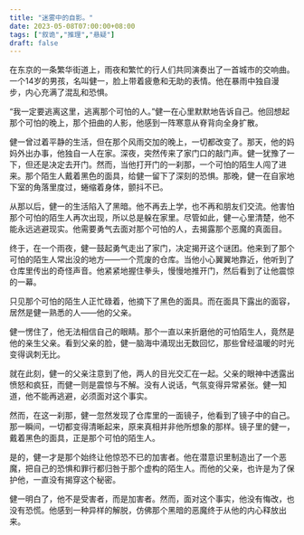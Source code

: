 ```yaml
---
title: "迷雾中的自影。"
date: 2023-05-08T07:00:00+08:00
tags: ["叙诡","推理","悬疑"]
draft: false
---
```


在东京的一条繁华街道上，雨夜和繁忙的行人们共同演奏出了一首城市的交响曲。一个14岁的男孩，名叫健一，脸上带着疲惫和无助的表情。他在暴雨中独自漫步，内心充满了混乱和恐惧。

“我一定要逃离这里，逃离那个可怕的人。”健一在心里默默地告诉自己。他回想起那个可怕的晚上，那个扭曲的人影，他感到一阵寒意从脊背向全身扩散。

健一曾过着平静的生活，但在那个风雨交加的晚上，一切都改变了。那天，他的妈妈外出办事，他独自一人在家。深夜，突然传来了家门口的敲门声。健一犹豫了一下，但还是决定去开门。然而，当他打开门的一刹那，一个可怕的陌生人闯了进来。那个陌生人戴着黑色的面具，给健一留下了深刻的恐惧。那晚，健一在自家地下室的角落里度过，蜷缩着身体，颤抖不已。

从那以后，健一的生活陷入了黑暗。他不再去上学，也不再和朋友们交流。他害怕那个可怕的陌生人再次出现，所以总是躲在家里。尽管如此，健一心里清楚，他不能永远逃避现实。他需要勇气去面对那个可怕的人，去揭露那个恶魔的真面目。

终于，在一个雨夜，健一鼓起勇气走出了家门，决定揭开这个谜团。他来到了那个可怕的陌生人常出没的地方——一个荒废的仓库。当他小心翼翼地靠近，他听到了仓库里传出的奇怪声音。他紧紧地握住拳头，慢慢地推开门，然后看到了让他震惊的一幕。

只见那个可怕的陌生人正忙碌着，他摘下了黑色的面具。而在面具下露出的面容，居然是健一熟悉的人——他的父亲。

健一愣住了，他无法相信自己的眼睛。那个一直以来折磨他的可怕陌生人，竟然是他的亲生父亲。看到父亲的脸，健一脑海中涌现出无数回忆，那些曾经温暖的时光变得讽刺无比。

就在此刻，健一的父亲注意到了他，两人的目光交汇在一起。父亲的眼神中透露出愤怒和疯狂，而健一则是震惊与不解。没有人说话，气氛变得异常紧张。健一知道，他不能再逃避，必须面对这个事实。

然而，在这一刹那，健一忽然发现了仓库里的一面镜子，他看到了镜子中的自己。那一瞬间，一切都变得清晰起来，原来真相并非他所想象的那样。镜子里的健一，戴着黑色的面具，正是那个可怕的陌生人。

是的，健一才是那个始终让他惊恐不已的加害者。他在潜意识里制造出了一个恶魔，把自己的恐惧和罪行都归咎于那个虚构的陌生人。而他的父亲，也许是为了保护他，一直没有揭穿这个秘密。

健一明白了，他不是受害者，而是加害者。然而，面对这个事实，他没有悔改，也没有恐慌。他感到一种异样的解脱，仿佛那个黑暗的恶魔终于从他的内心释放出来。